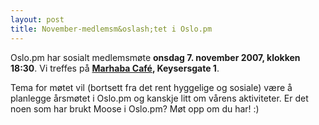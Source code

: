 ```yaml
---
layout: post
title: November-medlemsm&oslash;tet i Oslo.pm
---
```

<p>Oslo.pm har sosialt medlemsmøte <strong>onsdag 7. november 2007, klokken
18:30</strong>. Vi treffes på 
<strong><a href="http://www.nattguiden.no/utested/1052" title="Link til karttjeneste">Marhaba Café</a>, Keysersgate 1</strong>.</p>

<p>
Tema for møtet vil (bortsett fra det rent hyggelige og
sosiale) være å planlegge årsmøtet i
Oslo.pm og kanskje litt om vårens aktiviteter. Er det noen
som har brukt Moose i Oslo.pm? Møt opp om du har! :)
</p>
